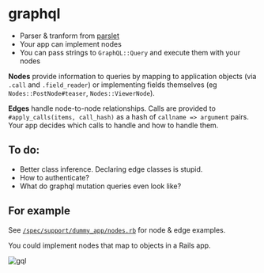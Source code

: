 # graphql

- Parser & tranform from [parslet](http://kschiess.github.io/parslet/)
- Your app can implement nodes
- You can pass strings to `GraphQL::Query` and execute them with your nodes

__Nodes__ provide information to queries by mapping to application objects (via `.call` and `.field_reader`) or implementing fields themselves (eg `Nodes::PostNode#teaser`, `Nodes::ViewerNode`).

__Edges__ handle node-to-node relationships. Calls are provided to `#apply_calls(items, call_hash)` as a hash of `callname => argument` pairs. Your app decides which calls to handle and how to handle them.


## To do:

- Better class inference. Declaring edge classes is stupid.
- How to authenticate?
- What do graphql mutation queries even look like?

## For example

See [`/spec/support/dummy_app/nodes.rb`](https://github.com/rmosolgo/graphql/blob/master/spec/support/nodes.rb) for node & edge examples.

You could implement nodes that map to objects in a Rails app.

![gql](https://cloud.githubusercontent.com/assets/2231765/6055402/58ea2efc-acb3-11e4-95ea-0a22af9737d3.gif)
